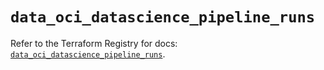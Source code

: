 # `data_oci_datascience_pipeline_runs`

Refer to the Terraform Registry for docs: [`data_oci_datascience_pipeline_runs`](https://registry.terraform.io/providers/oracle/oci/6.18.0/docs/data-sources/datascience_pipeline_runs).
